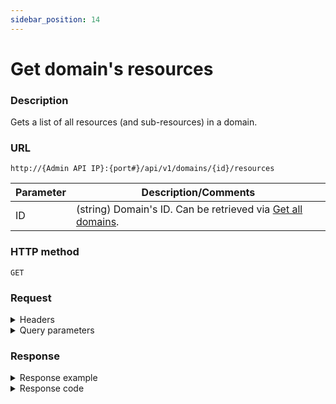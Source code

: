 ```yaml
---
sidebar_position: 14
---
```


# Get domain's resources

### Description

Gets a list of all resources (and sub-resources) in a domain.

### URL

`http://{Admin API IP}:{port#}/api/v1/domains/{id}/resources`

| Parameter | Description/Comments |
| --- | --- |
| ID | (string) Domain's ID. Can be retrieved via [Get all domains](./get-all-domains.md).|

### HTTP method

`GET`

### Request

<details>
<summary>Headers</summary>

Example header format:

`Authorization: Basic <authorization token returned from the login method>`

`Content-Type: application/json`

</details>

<details>
<summary >Query parameters</summary>

| Parameter | Description/Comments |
| --- | --- |
| paginationProperties.limit | (integer) Number of results to return per page. Can retrieve up to 250 results per page. Default if unspecified: 50. Optional. <br/> Default value : 50 |
| paginationProperties.sort-by | (string) Field to use to sort the results. <br/> Default value : Name | 
| paginationProperties.sort-order | (integer) 1 for ascending, -1 for descending. Defaults to ascending. Optional. <br/> Default value : 1 |
| paginationProperties.cursor | (string) When paging, the response will include a cursor field. Use the cursor to get next set of results. Optional. |
| paginationProperties.filter | (string) String to use to filter for domains containing this string. For example: "lab" would return lab1, testlab, olabo. Optional. |
</details>

### Response
<details>
<summary>Response example</summary>

```javascript
{
    "Resources": [        
        {
            "FullPath": "Bridge1",
            "FullName": "Bridge1",
            "IsExcluded": false,
            "reservedStatus": "Available",
            "ParentId": "0e951eff-0530-42aa-913e-cd27b3a2ebc7",
            "Name": "CDS_OPS_Bridgit10",
            "Description": "",
            "Type": "LabResource",
            "ModificationDate": "2021-01-31T12:10:52",
            "CreateDate": "2021-01-31T12:10:52",
            "Version": 4,
            "Id": "3063656e-52ba-4760-962a-0609006f54f8"
        },
        {
            "FullPath": "Bridge1/Jack1",
            "FullName": "Bridge1/Jack1",
            "IsExcluded": false,
            "reservedStatus": "Available",
            "ParentId": "0e951eff-0530-42aa-913e-cd27b3a2ebc7",
            "Name": "PPJackVLb14",
            "Description": "",
            "Type": "LabResource",
            "ModificationDate": "2021-01-31T12:10:21",
            "CreateDate": "2021-01-31T12:10:21",
            "Version": 33,
            "Id": "4bcb852a-f4bf-4ab2-97db-02b1fec07733"
        },
        {
            "FullPath": "Bridge1/Jack2",
            "FullName": "Bridge1/Jack2",
            "IsExcluded": false,
            "reservedStatus": "Available",
            "ParentId": "0e951eff-0530-42aa-913e-cd27b3a2ebc7",
            "Name": "PPJackVLb14",
            "Description": "",
            "Type": "LabResource",
            "ModificationDate": "2021-01-31T12:10:21",
            "CreateDate": "2021-01-31T12:10:21",
            "Version": 33,
            "Id": "f3c8ed5e-d76f-4b5f-9548-7d37a2f387a4"
        },
        {
            "FullPath": "Bridge1/Jack3",
            "FullName": "Bridge1/Jack3",
            "IsExcluded": false,
            "reservedStatus": "Available",
            "ParentId": "0e951eff-0530-42aa-913e-cd27b3a2ebc7",
            "Name": "PPJackVLb14",
            "Description": "",
            "Type": "LabResource",
            "ModificationDate": "2021-01-31T12:10:21",
            "CreateDate": "2021-01-31T12:10:21",
            "Version": 33,
            "Id": "ccf544fa-070a-4157-8a37-07b1ba12aaf8"
        },
    ],
    "Cursor": "100"
}
```
</details>

<details>
<summary>Response code</summary>

```javascript
200 OK
```
</details>
